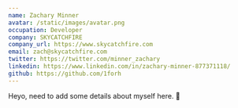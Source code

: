```yaml
---
name: Zachary Minner
avatar: /static/images/avatar.png
occupation: Developer
company: SKYCATCHFIRE
company_url: https://www.skycatchfire.com
email: zach@skycatchfire.com
twitter: https://twitter.com/minner_zachary
linkedin: https://www.linkedin.com/in/zachary-minner-877371118/
github: https://github.com/1forh
---
```


Heyo, need to add some details about myself here. 🚧
